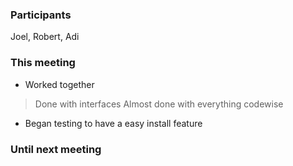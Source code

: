 ### Participants
Joel, Robert, Adi
### This meeting
* Worked together
> Done with interfaces
> Almost done with everything codewise

* Began testing to have a easy install feature
### Until next meeting

